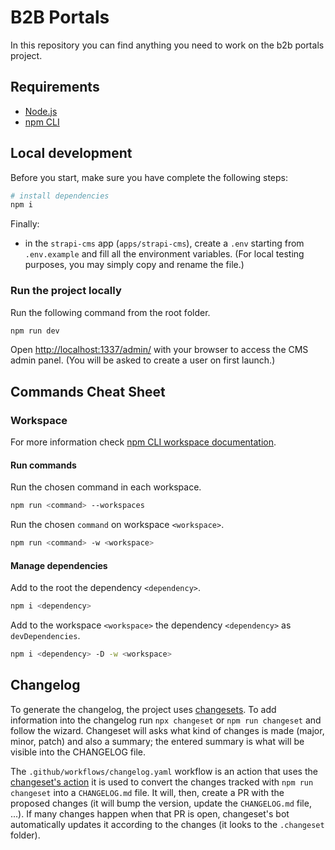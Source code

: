 # B2B Portals

In this repository you can find anything you need to work on the b2b portals project.

## Requirements

- [Node.js](https://nodejs.org/docs/latest-v18.x/api/index.html)
- [npm CLI](https://docs.npmjs.com/cli/v9)

## Local development

Before you start, make sure you have complete the following steps:

``` bash
# install dependencies
npm i
```

Finally:
- in the `strapi-cms` app (`apps/strapi-cms`), create a `.env` starting from `.env.example` and fill all the environment variables. (For local testing purposes, you may simply copy and rename the file.)


### Run the project locally

Run the following command from the root folder.

``` bash
npm run dev
```

Open [http://localhost:1337/admin/](http://localhost:1337/admin/) with your browser to access the CMS admin panel. (You will be asked to create a user on first launch.)

## Commands Cheat Sheet

### Workspace

For more information check [npm CLI workspace documentation](https://docs.npmjs.com/cli/v9/using-npm/workspaces).

#### Run commands

Run the chosen command in each workspace.

``` bash
npm run <command> --workspaces
```

Run the chosen `command` on workspace `<workspace>`.

``` bash
npm run <command> -w <workspace>
```

#### Manage dependencies

Add to the root the dependency `<dependency>`.

``` bash
npm i <dependency>
```

Add to the workspace `<workspace>` the dependency `<dependency>` as `devDependencies`.

``` bash
npm i <dependency> -D -w <workspace>
```

## Changelog

To generate the changelog, the project uses [changesets](https://github.com/changesets/changesets). To add information into the changelog run `npx changeset` or `npm run changeset` and follow the wizard. Changeset will asks what kind of changes is made (major, minor, patch) and also a summary; the entered summary is what will be visible into the CHANGELOG file.

The `.github/workflows/changelog.yaml` workflow is an action that uses the [changeset's action](https://github.com/changesets/action) it is used to convert the changes tracked with `npm run changeset` into a `CHANGELOG.md` file. It will, then, create a PR with the proposed changes (it will bump the version, update the `CHANGELOG.md` file, ...). If many changes happen when that PR is open, changeset's bot automatically updates it according to the changes (it looks to the `.changeset` folder).
